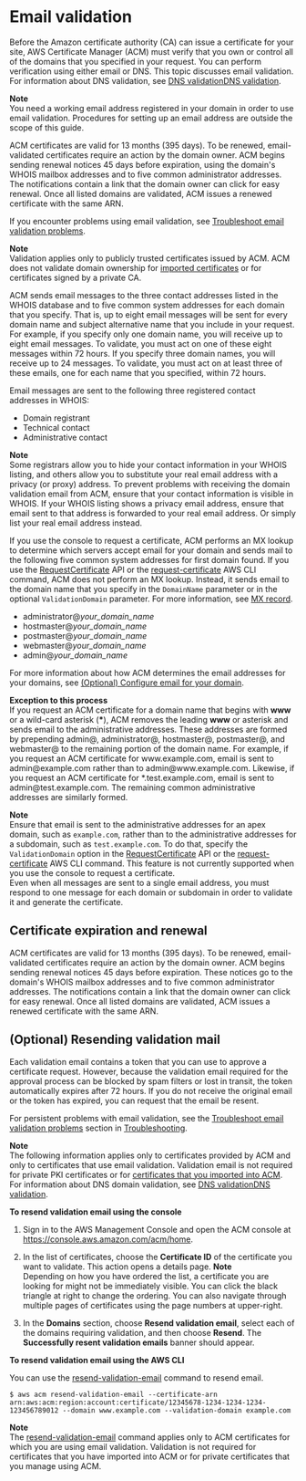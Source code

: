 # Email validation<a name="email-validation"></a>

Before the Amazon certificate authority \(CA\) can issue a certificate for your site, AWS Certificate Manager \(ACM\) must verify that you own or control all of the domains that you specified in your request\. You can perform verification using either email or DNS\. This topic discusses email validation\. For information about DNS validation, see [DNS validationDNS validation](dns-validation.md)\. 

**Note**  
 You need a working email address registered in your domain in order to use email validation\. Procedures for setting up an email address are outside the scope of this guide\.

ACM certificates are valid for 13 months \(395 days\)\. To be renewed, email\-validated certificates require an action by the domain owner\. ACM begins sending renewal notices 45 days before expiration, using the domain's WHOIS mailbox addresses and to five common administrator addresses\. The notifications contain a link that the domain owner can click for easy renewal\. Once all listed domains are validated, ACM issues a renewed certificate with the same ARN\.

If you encounter problems using email validation, see [Troubleshoot email validation problems](troubleshooting-email-validation.md)\.

**Note**  
Validation applies only to publicly trusted certificates issued by ACM\. ACM does not validate domain ownership for [imported certificates](import-certificate.md) or for certificates signed by a private CA\.

 ACM sends email messages to the three contact addresses listed in the WHOIS database and to five common system addresses for each domain that you specify\. That is, up to eight email messages will be sent for every domain name and subject alternative name that you include in your request\. For example, if you specify only one domain name, you will receive up to eight email messages\. To validate, you must act on one of these eight messages within 72 hours\. If you specify three domain names, you will receive up to 24 messages\. To validate, you must act on at least three of these emails, one for each name that you specified, within 72 hours\.

Email messages are sent to the following three registered contact addresses in WHOIS:
+ Domain registrant
+ Technical contact
+ Administrative contact

**Note**  
Some registrars allow you to hide your contact information in your WHOIS listing, and others allow you to substitute your real email address with a privacy \(or proxy\) address\. To prevent problems with receiving the domain validation email from ACM, ensure that your contact information is visible in WHOIS\. If your WHOIS listing shows a privacy email address, ensure that email sent to that address is forwarded to your real email address\. Or simply list your real email address instead\.

If you use the console to request a certificate, ACM performs an MX lookup to determine which servers accept email for your domain and sends mail to the following five common system addresses for first domain found\. If you use the [RequestCertificate](https://docs.aws.amazon.com/acm/latest/APIReference/API_RequestCertificate.html) API or the [request\-certificate](https://docs.aws.amazon.com/cli/latest/reference/acm/request-certificate.html) AWS CLI command, ACM does not perform an MX lookup\. Instead, it sends email to the domain name that you specify in the `DomainName` parameter or in the optional `ValidationDomain` parameter\. For more information, see [MX record](setup-email.md#setup-email-mx)\. 
+ administrator@*your\_domain\_name*
+ hostmaster@*your\_domain\_name*
+ postmaster@*your\_domain\_name*
+ webmaster@*your\_domain\_name*
+ admin@*your\_domain\_name*

For more information about how ACM determines the email addresses for your domains, see [\(Optional\) Configure email for your domain](setup-email.md)\. 

**Exception to this process**  
If you request an ACM certificate for a domain name that begins with **www** or a wild\-card asterisk \(**\***\), ACM removes the leading **www** or asterisk and sends email to the administrative addresses\. These addresses are formed by prepending admin@, administrator@, hostmaster@, postmaster@, and webmaster@ to the remaining portion of the domain name\. For example, if you request an ACM certificate for www\.example\.com, email is sent to admin@example\.com rather than to admin@www\.example\.com\. Likewise, if you request an ACM certificate for \*\.test\.example\.com, email is sent to admin@test\.example\.com\. The remaining common administrative addresses are similarly formed\.

**Note**  
Ensure that email is sent to the administrative addresses for an apex domain, such as `example.com`, rather than to the administrative addresses for a subdomain, such as `test.example.com`\. To do that, specify the `ValidationDomain` option in the [RequestCertificate](https://docs.aws.amazon.com/acm/latest/APIReference/API_RequestCertificate.html) API or the [request\-certificate](https://docs.aws.amazon.com/cli/latest/reference/acm/request-certificate.html) AWS CLI command\. This feature is not currently supported when you use the console to request a certificate\.  
Even when all messages are sent to a single email address, you must respond to one message for each domain or subdomain in order to validate it and generate the certificate\.

## Certificate expiration and renewal<a name="renewal"></a>

ACM certificates are valid for 13 months \(395 days\)\. To be renewed, email\-validated certificates require an action by the domain owner\. ACM begins sending renewal notices 45 days before expiration\. These notices go to the domain's WHOIS mailbox addresses and to five common administrator addresses\. The notifications contain a link that the domain owner can click for easy renewal\. Once all listed domains are validated, ACM issues a renewed certificate with the same ARN\.

## \(Optional\) Resending validation mail<a name="gs-acm-resend"></a>

Each validation email contains a token that you can use to approve a certificate request\. However, because the validation email required for the approval process can be blocked by spam filters or lost in transit, the token automatically expires after 72 hours\. If you do not receive the original email or the token has expired, you can request that the email be resent\. 

For persistent problems with email validation, see the [Troubleshoot email validation problems](troubleshooting-email-validation.md) section in [Troubleshooting](troubleshooting.md)\.

**Note**  
The following information applies only to certificates provided by ACM and only to certificates that use email validation\. Validation email is not required for private PKI certificates or for [certificates that you imported into ACM](import-certificate.md)\. For information about DNS domain validation, see [DNS validationDNS validation](dns-validation.md)\. 

**To resend validation email using the console**

1. Sign in to the AWS Management Console and open the ACM console at [https://console\.aws\.amazon\.com/acm/home](https://console.aws.amazon.com/acm/home)\.

1. In the list of certificates, choose the **Certificate ID** of the certificate you want to validate\. This action opens a details page\.
**Note**  
Depending on how you have ordered the list, a certificate you are looking for might not be immediately visible\. You can click the black triangle at right to change the ordering\. You can also navigate through multiple pages of certificates using the page numbers at upper\-right\.

1. In the **Domains** section, choose **Resend validation email**, select each of the domains requiring validation, and then choose **Resend**\. The **Successfully resent validation emails** banner should appear\.

**To resend validation email using the AWS CLI**

You can use the [resend\-validation\-email](https://docs.aws.amazon.com/cli/latest/reference/acm/resend-validation-email.html) command to resend email\. 

```
$ aws acm resend-validation-email --certificate-arn arn:aws:acm:region:account:certificate/12345678-1234-1234-1234-123456789012 --domain www.example.com --validation-domain example.com
```

**Note**  
The [resend\-validation\-email](https://docs.aws.amazon.com/cli/latest/reference/acm/resend-validation-email.html) command applies only to ACM certificates for which you are using email validation\. Validation is not required for certificates that you have imported into ACM or for private certificates that you manage using ACM\.